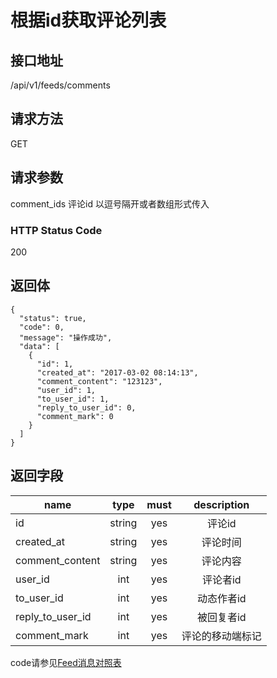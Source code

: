 # 根据id获取评论列表

## 接口地址

/api/v1/feeds/comments

## 请求方法

GET

## 请求参数

comment_ids 评论id  以逗号隔开或者数组形式传入

### HTTP Status Code

200

## 返回体

```json5
{
  "status": true,
  "code": 0,
  "message": "操作成功",
  "data": [
    {
      "id": 1,
      "created_at": "2017-03-02 08:14:13",
      "comment_content": "123123",
      "user_id": 1,
      "to_user_id": 1,
      "reply_to_user_id": 0,
      "comment_mark": 0
    }
  ]
}
```

## 返回字段

| name     | type     | must     | description |
|----------|:--------:|:--------:|:--------:|
| id  | string      | yes      | 评论id |
| created_at | string	  | yes		 | 评论时间 |
| comment_content     | string  	  | yes 	 | 评论内容 |
| user_id     | int      | yes    | 评论者id |
| to_user_id     | int      | yes    | 动态作者id |
| reply_to_user_id     | int      | yes    | 被回复者id |
| comment_mark | int  | yes    | 评论的移动端标记 |

code请参见[Feed消息对照表](Feed消息对照表.md)